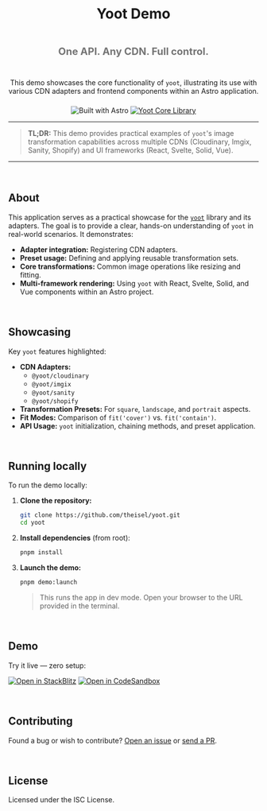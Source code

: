 <div align="center" style="display:grid;row-gap:0.5rem">

<h1>Yoot Demo</h1>

<p style="font-size:1.25rem;opacity:0.6">
  <strong>One API. Any CDN. Full control.</strong>
</p>

<p style="max-width:70ch;margin-inline:auto">
    This demo showcases the core functionality of <code>yoot</code>, illustrating its use with various CDN adapters and frontend components within an Astro application.
</p>

<div style="max-width:80ch;margin-inline:auto">
  <img src="https://img.shields.io/badge/Built%20with-Astro-ff5a0d?style=flat-square&logo=astro" alt="Built with Astro" />
  <a href="https://github.com/theisel/yoot/blob/main/packages/yoot">
    <img src="https://img.shields.io/badge/Core%20library-@yoot/yoot-deeppink?style=flat-square" alt="Yoot Core Library" />
  </a>
</div>

</div>

---

> **TL;DR:** This demo provides practical examples of `yoot`'s image transformation capabilities across multiple CDNs (Cloudinary, Imgix, Sanity, Shopify) and UI frameworks (React, Svelte, Solid, Vue).

---

&nbsp;

## About

This application serves as a practical showcase for the [`yoot`](https://github.com/theisel/yoot) library and its adapters. The goal is to provide a clear, hands-on understanding of `yoot` in real-world scenarios. It demonstrates:

- **Adapter integration:** Registering CDN adapters.
- **Preset usage:** Defining and applying reusable transformation sets.
- **Core transformations:** Common image operations like resizing and fitting.
- **Multi-framework rendering:** Using `yoot` with React, Svelte, Solid, and Vue components within an Astro project.

&nbsp;

## Showcasing

Key `yoot` features highlighted:

- **CDN Adapters:**
  - `@yoot/cloudinary`
  - `@yoot/imgix`
  - `@yoot/sanity`
  - `@yoot/shopify`
- **Transformation Presets:** For `square`, `landscape`, and `portrait` aspects.
- **Fit Modes:** Comparison of `fit('cover')` vs. `fit('contain')`.
- **API Usage:** `yoot` initialization, chaining methods, and preset application.

&nbsp;

## Running locally

To run the demo locally:

1. **Clone the repository:**
   ```bash
   git clone https://github.com/theisel/yoot.git
   cd yoot
   ```
2. **Install dependencies** (from root):
   ```bash
   pnpm install
   ```
3. **Launch the demo:**
   ```bash
   pnpm demo:launch
   ```
   > This runs the app in dev mode. Open your browser to the URL provided in the terminal.

&nbsp;

## Demo

Try it live — zero setup:

[![Open in StackBlitz](https://developer.stackblitz.com/img/open_in_stackblitz.svg)](https://stackblitz.com/github/theisel/yoot/tree/main/demo)
[![Open in CodeSandbox](https://codesandbox.io/static/img/play-codesandbox.svg)](https://codesandbox.io/p/sandbox/github/theisel/yoot/tree/main/demo)

&nbsp;

## Contributing

Found a bug or wish to contribute? [Open an issue](https://github.com/theisel/yoot/issues) or [send a PR](https://github.com/theisel/yoot/blob/main/CONTRIBUTING.md).

&nbsp;

## License

Licensed under the ISC License.
